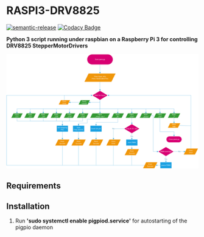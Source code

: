 # RASPI3-DRV8825

[![semantic-release](https://img.shields.io/badge/%20%20%F0%9F%93%A6%F0%9F%9A%80-semantic--release-e10079.svg?style=flat-square)](https://github.com/semantic-release/semantic-release) [![Codacy Badge](https://api.codacy.com/project/badge/Grade/c19f2b9363a84b5bacab00161776e7f9)](https://www.codacy.com/app/dan-nkl/RASPI3-DRV8825?utm_source=github.com&utm_medium=referral&utm_content=dan-nkl/RASPI3-DRV8825&utm_campaign=badger)

**Python 3 script running under raspbian on a Raspberry Pi 3 for controlling DRV8825 StepperMotorDrivers**

![Flowchart](/docs/flowchart.png)

## Requirements

## Installation
1. Run **'sudo systemctl enable pigpiod.service'** for autostarting of the pigpio daemon
